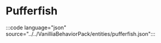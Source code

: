 # Pufferfish

:::code language="json" source="../../VanilliaBehaviorPack/entities/pufferfish.json":::